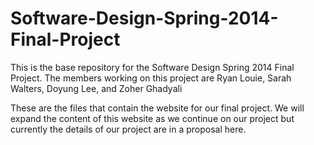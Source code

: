Software-Design-Spring-2014-Final-Project
=========================================

This is the base repository for the Software Design Spring 2014 Final Project. The members working on this project are Ryan Louie, Sarah Walters, Doyung Lee, and Zoher Ghadyali

These are the files that contain the website for our final project. We will expand the content of this website as we continue on our project but currently the details of our project are in a proposal here.
